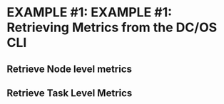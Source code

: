 # EXAMPLE #1: EXAMPLE #1: Retrieving Metrics from the DC/OS CLI

## Retrieve Node level metrics

## Retrieve Task Level Metrics
